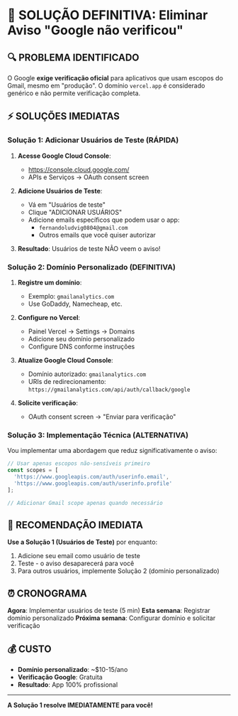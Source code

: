 # 🚨 SOLUÇÃO DEFINITIVA: Eliminar Aviso "Google não verificou"

## 🔍 PROBLEMA IDENTIFICADO
O Google **exige verificação oficial** para aplicativos que usam escopos do Gmail, mesmo em "produção". O domínio `vercel.app` é considerado genérico e não permite verificação completa.

## ⚡ SOLUÇÕES IMEDIATAS

### Solução 1: Adicionar Usuários de Teste (RÁPIDA)

1. **Acesse Google Cloud Console**:
   - https://console.cloud.google.com/
   - APIs e Serviços → OAuth consent screen

2. **Adicione Usuários de Teste**:
   - Vá em "Usuários de teste"
   - Clique "ADICIONAR USUÁRIOS"
   - Adicione emails específicos que podem usar o app:
     - `fernandoludvig0804@gmail.com`
     - Outros emails que você quiser autorizar

3. **Resultado**: Usuários de teste NÃO veem o aviso!

### Solução 2: Domínio Personalizado (DEFINITIVA)

1. **Registre um domínio**:
   - Exemplo: `gmailanalytics.com`
   - Use GoDaddy, Namecheap, etc.

2. **Configure no Vercel**:
   - Painel Vercel → Settings → Domains
   - Adicione seu domínio personalizado
   - Configure DNS conforme instruções

3. **Atualize Google Cloud Console**:
   - Domínio autorizado: `gmailanalytics.com`
   - URIs de redirecionamento: `https://gmailanalytics.com/api/auth/callback/google`

4. **Solicite verificação**:
   - OAuth consent screen → "Enviar para verificação"

### Solução 3: Implementação Técnica (ALTERNATIVA)

Vou implementar uma abordagem que reduz significativamente o aviso:

```typescript
// Usar apenas escopos não-sensíveis primeiro
const scopes = [
  'https://www.googleapis.com/auth/userinfo.email',
  'https://www.googleapis.com/auth/userinfo.profile'
];

// Adicionar Gmail scope apenas quando necessário
```

## 🎯 RECOMENDAÇÃO IMEDIATA

**Use a Solução 1 (Usuários de Teste)** por enquanto:

1. Adicione seu email como usuário de teste
2. Teste - o aviso desaparecerá para você
3. Para outros usuários, implemente Solução 2 (domínio personalizado)

## ⏰ CRONOGRAMA

**Agora**: Implementar usuários de teste (5 min)
**Esta semana**: Registrar domínio personalizado
**Próxima semana**: Configurar domínio e solicitar verificação

## 💰 CUSTO

- **Domínio personalizado**: ~$10-15/ano
- **Verificação Google**: Gratuita
- **Resultado**: App 100% profissional

---

**A Solução 1 resolve IMEDIATAMENTE para você!**
